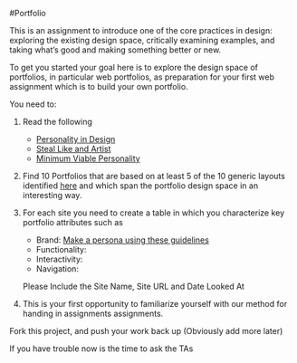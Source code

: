 #Portfolio

This is an assignment to introduce one of the core practices in design: exploring the existing design space, critically examining examples, and taking what’s good and making something better or new.

To get you started your goal here is to explore the design space of portfolios, in particular web portfolios, as preparation for your first web assignment which is to build your own portfolio. 

You need to:

1.  Read the following
    * [Personality in Design](http://www.alistapart.com/articles/personality-in-design/)
    * [Steal Like and Artist](http://www.austinkleon.com/2011/03/30/how-to-steal-like-an-artist-and-9-other-things-nobody-told-me/)
    * [Minimum Viable Personality](http://www.avc.com/a_vc/2011/09/minimum-viable-personality.html)

2.  Find 10 Portfolios that are based on at least 5 of the 10 generic layouts identified [here](http://designshack.net/articles/layouts/10-rock-solid-website-layout-examples) and which span the portfolio design space in an interesting way.

3.  For each site you need to create a table in which you characterize key portfolio attributes such as

    *   Brand: [Make a persona using these guidelines](http://aarronwalter.com/design-personas/)
    *   Functionality:
    *   Interactivity:
    *   Navigation:

    Please Include the Site Name, Site URL and Date Looked At

4. This is your first opportunity to familiarize yourself with our method for handing in assignments
assignments.

Fork this project, and push your work back up (Obviously add more later)

If you have trouble now is the time to ask the TAs

